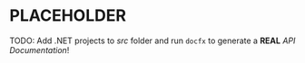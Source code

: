 ﻿
# PLACEHOLDER
TODO: Add .NET projects to *src* folder and run `docfx` to generate a **REAL** *API Documentation*!
